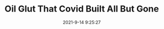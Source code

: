---
"title": "Oil Glut That Covid Built All But Gone"
"date": "2021-9-14 9:25:27"
"feed_name": "RIGZONE"
"feed_website": "http://www.rigzone.com/"
"feed_rss": "http://www.rigzone.com/news/rss/rigzone_latest.aspx"
"link": "https://www.rigzone.com/news/wire/oil_glut_that_covid_built_all_but_gone-14-sep-2021-166426-article/?rss=true"
"file": "_posts/1-1-2021-5201253f8b03bb693063f36e60acc690fb838600.md"
"accident": "0"
"drilling": "0"
---